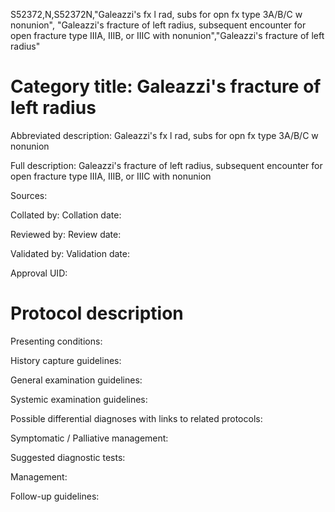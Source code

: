 S52372,N,S52372N,"Galeazzi's fx l rad, subs for opn fx type 3A/B/C w nonunion", "Galeazzi's fracture of left radius, subsequent encounter for open fracture type IIIA, IIIB, or IIIC with nonunion","Galeazzi's fracture of left radius"
# Category title: Galeazzi's fracture of left radius

Abbreviated description: Galeazzi's fx l rad, subs for opn fx type 3A/B/C w nonunion

Full description: Galeazzi's fracture of left radius, subsequent encounter for open fracture type IIIA, IIIB, or IIIC with nonunion

Sources:

Collated by:
Collation date:

Reviewed by:
Review date:

Validated by:
Validation date:

Approval UID:

# Protocol description

Presenting conditions:

History capture guidelines:

General examination guidelines:

Systemic examination guidelines:

Possible differential diagnoses with links to related protocols:

Symptomatic / Palliative management:

Suggested diagnostic tests:

Management:

Follow-up guidelines:
